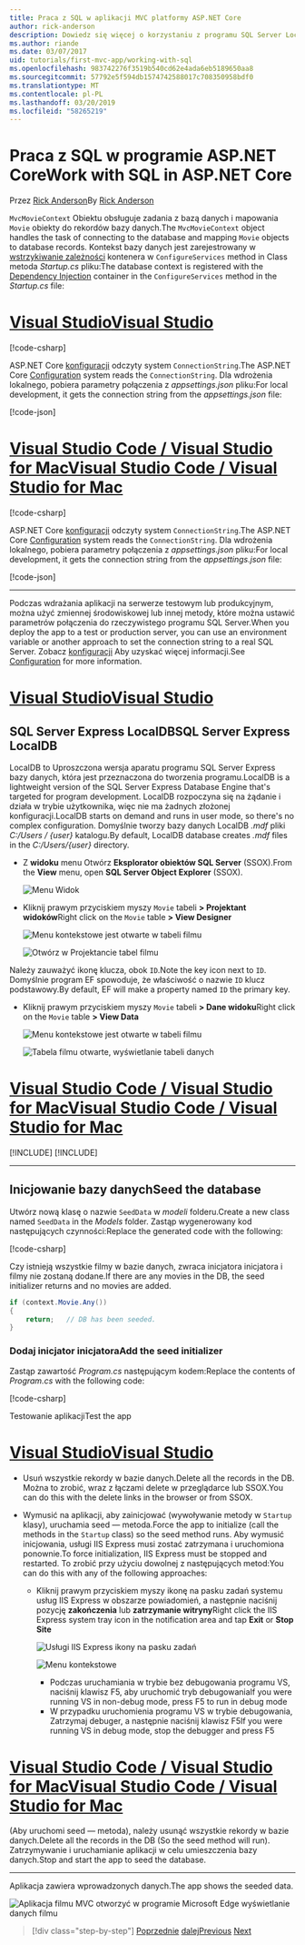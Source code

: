 ```yaml
---
title: Praca z SQL w aplikacji MVC platformy ASP.NET Core
author: rick-anderson
description: Dowiedz się więcej o korzystaniu z programu SQL Server LocalDB lub bazy danych SQLite w aplikacji ASP.NET Core MVC.
ms.author: riande
ms.date: 03/07/2017
uid: tutorials/first-mvc-app/working-with-sql
ms.openlocfilehash: 983742276f3519b540cd62e4ada6eb5189650aa8
ms.sourcegitcommit: 57792e5f594db1574742588017c708350958bdf0
ms.translationtype: MT
ms.contentlocale: pl-PL
ms.lasthandoff: 03/20/2019
ms.locfileid: "58265219"
---
```

# <a name="work-with-sql-in-aspnet-core"></a><span data-ttu-id="75f56-103">Praca z SQL w programie ASP.NET Core</span><span class="sxs-lookup"><span data-stu-id="75f56-103">Work with SQL in ASP.NET Core</span></span>

<span data-ttu-id="75f56-104">Przez [Rick Anderson](https://twitter.com/RickAndMSFT)</span><span class="sxs-lookup"><span data-stu-id="75f56-104">By [Rick Anderson](https://twitter.com/RickAndMSFT)</span></span>

<span data-ttu-id="75f56-105">`MvcMovieContext` Obiektu obsługuje zadania z bazą danych i mapowania `Movie` obiekty do rekordów bazy danych.</span><span class="sxs-lookup"><span data-stu-id="75f56-105">The `MvcMovieContext` object handles the task of connecting to the database and mapping `Movie` objects to database records.</span></span> <span data-ttu-id="75f56-106">Kontekst bazy danych jest zarejestrowany w [wstrzykiwanie zależności](xref:fundamentals/dependency-injection) kontenera w `ConfigureServices` method in Class metoda *Startup.cs* pliku:</span><span class="sxs-lookup"><span data-stu-id="75f56-106">The database context is registered with the [Dependency Injection](xref:fundamentals/dependency-injection) container in the `ConfigureServices` method in the *Startup.cs* file:</span></span>

# <a name="visual-studiotabvisual-studio"></a>[<span data-ttu-id="75f56-107">Visual Studio</span><span class="sxs-lookup"><span data-stu-id="75f56-107">Visual Studio</span></span>](#tab/visual-studio)

[!code-csharp[](~/tutorials/first-mvc-app/start-mvc/sample/MvcMovie22/Startup.cs?name=snippet_ConfigureServices&highlight=13-99)]

<span data-ttu-id="75f56-108">ASP.NET Core [konfiguracji](xref:fundamentals/configuration/index) odczyty system `ConnectionString`.</span><span class="sxs-lookup"><span data-stu-id="75f56-108">The ASP.NET Core [Configuration](xref:fundamentals/configuration/index) system reads the `ConnectionString`.</span></span> <span data-ttu-id="75f56-109">Dla wdrożenia lokalnego, pobiera parametry połączenia z *appsettings.json* pliku:</span><span class="sxs-lookup"><span data-stu-id="75f56-109">For local development, it gets the connection string from the *appsettings.json* file:</span></span>

[!code-json[](start-mvc/sample/MvcMovie/appsettings.json?highlight=2&range=8-10)]

# <a name="visual-studio-code--visual-studio-for-mactabvisual-studio-codevisual-studio-mac"></a>[<span data-ttu-id="75f56-110">Visual Studio Code / Visual Studio for Mac</span><span class="sxs-lookup"><span data-stu-id="75f56-110">Visual Studio Code / Visual Studio for Mac</span></span>](#tab/visual-studio-code+visual-studio-mac)

[!code-csharp[](~/tutorials/first-mvc-app/start-mvc/sample/MvcMovie22/Startup.cs?name=snippet_UseSqlite&highlight=11-12)]

<span data-ttu-id="75f56-111">ASP.NET Core [konfiguracji](xref:fundamentals/configuration/index) odczyty system `ConnectionString`.</span><span class="sxs-lookup"><span data-stu-id="75f56-111">The ASP.NET Core [Configuration](xref:fundamentals/configuration/index) system reads the `ConnectionString`.</span></span> <span data-ttu-id="75f56-112">Dla wdrożenia lokalnego, pobiera parametry połączenia z *appsettings.json* pliku:</span><span class="sxs-lookup"><span data-stu-id="75f56-112">For local development, it gets the connection string from the *appsettings.json* file:</span></span>

[!code-json[](~/tutorials/first-mvc-app/start-mvc/sample/MvcMovie22/appsettingsSQLite.json?highlight=2&range=8-10)]

---

<span data-ttu-id="75f56-113">Podczas wdrażania aplikacji na serwerze testowym lub produkcyjnym, można użyć zmiennej środowiskowej lub innej metody, które można ustawić parametrów połączenia do rzeczywistego programu SQL Server.</span><span class="sxs-lookup"><span data-stu-id="75f56-113">When you deploy the app to a test or production server, you can use an environment variable or another approach to set the connection string to a real SQL Server.</span></span> <span data-ttu-id="75f56-114">Zobacz [konfiguracji](xref:fundamentals/configuration/index) Aby uzyskać więcej informacji.</span><span class="sxs-lookup"><span data-stu-id="75f56-114">See [Configuration](xref:fundamentals/configuration/index) for more information.</span></span>

# <a name="visual-studiotabvisual-studio"></a>[<span data-ttu-id="75f56-115">Visual Studio</span><span class="sxs-lookup"><span data-stu-id="75f56-115">Visual Studio</span></span>](#tab/visual-studio)

## <a name="sql-server-express-localdb"></a><span data-ttu-id="75f56-116">SQL Server Express LocalDB</span><span class="sxs-lookup"><span data-stu-id="75f56-116">SQL Server Express LocalDB</span></span>

<span data-ttu-id="75f56-117">LocalDB to Uproszczona wersja aparatu programu SQL Server Express bazy danych, która jest przeznaczona do tworzenia programu.</span><span class="sxs-lookup"><span data-stu-id="75f56-117">LocalDB is a lightweight version of the SQL Server Express Database Engine that's targeted for program development.</span></span> <span data-ttu-id="75f56-118">LocalDB rozpoczyna się na żądanie i działa w trybie użytkownika, więc nie ma żadnych złożonej konfiguracji.</span><span class="sxs-lookup"><span data-stu-id="75f56-118">LocalDB starts on demand and runs in user mode, so there's no complex configuration.</span></span> <span data-ttu-id="75f56-119">Domyślnie tworzy bazy danych LocalDB *.mdf* pliki *C:/Users / {user}* katalogu.</span><span class="sxs-lookup"><span data-stu-id="75f56-119">By default, LocalDB database creates *.mdf* files in the *C:/Users/{user}* directory.</span></span>

* <span data-ttu-id="75f56-120">Z **widoku** menu Otwórz **Eksplorator obiektów SQL Server** (SSOX).</span><span class="sxs-lookup"><span data-stu-id="75f56-120">From the **View** menu, open **SQL Server Object Explorer** (SSOX).</span></span>

  ![Menu Widok](working-with-sql/_static/ssox.png)

* <span data-ttu-id="75f56-122">Kliknij prawym przyciskiem myszy `Movie` tabeli **> Projektant widoków**</span><span class="sxs-lookup"><span data-stu-id="75f56-122">Right click on the `Movie` table **> View Designer**</span></span>

  ![Menu kontekstowe jest otwarte w tabeli filmu](working-with-sql/_static/design.png)

  ![Otwórz w Projektancie tabel filmu](working-with-sql/_static/dv.png)

<span data-ttu-id="75f56-125">Należy zauważyć ikonę klucza, obok `ID`.</span><span class="sxs-lookup"><span data-stu-id="75f56-125">Note the key icon next to `ID`.</span></span> <span data-ttu-id="75f56-126">Domyślnie program EF spowoduje, że właściwość o nazwie `ID` klucz podstawowy.</span><span class="sxs-lookup"><span data-stu-id="75f56-126">By default, EF will make a property named `ID` the primary key.</span></span>

* <span data-ttu-id="75f56-127">Kliknij prawym przyciskiem myszy `Movie` tabeli **> Dane widoku**</span><span class="sxs-lookup"><span data-stu-id="75f56-127">Right click on the `Movie` table **> View Data**</span></span>

  ![Menu kontekstowe jest otwarte w tabeli filmu](working-with-sql/_static/ssox2.png)

  ![Tabela filmu otwarte, wyświetlanie tabeli danych](working-with-sql/_static/vd22.png)

# <a name="visual-studio-code--visual-studio-for-mactabvisual-studio-codevisual-studio-mac"></a>[<span data-ttu-id="75f56-130">Visual Studio Code / Visual Studio for Mac</span><span class="sxs-lookup"><span data-stu-id="75f56-130">Visual Studio Code / Visual Studio for Mac</span></span>](#tab/visual-studio-code+visual-studio-mac)

[!INCLUDE[](~/includes/rp/sqlite.md)]
[!INCLUDE[](~/includes/RP-mvc-shared/sqlite-warn.md)]

---
<!-- End of VS tabs -->

## <a name="seed-the-database"></a><span data-ttu-id="75f56-131">Inicjowanie bazy danych</span><span class="sxs-lookup"><span data-stu-id="75f56-131">Seed the database</span></span>

<span data-ttu-id="75f56-132">Utwórz nową klasę o nazwie `SeedData` w *modeli* folderu.</span><span class="sxs-lookup"><span data-stu-id="75f56-132">Create a new class named `SeedData` in the *Models* folder.</span></span> <span data-ttu-id="75f56-133">Zastąp wygenerowany kod następujących czynności:</span><span class="sxs-lookup"><span data-stu-id="75f56-133">Replace the generated code with the following:</span></span>

[!code-csharp[](~/tutorials/first-mvc-app/start-mvc/sample/MvcMovie22/Models/SeedData.cs?name=snippet_1)]

<span data-ttu-id="75f56-134">Czy istnieją wszystkie filmy w bazie danych, zwraca inicjatora inicjatora i filmy nie zostaną dodane.</span><span class="sxs-lookup"><span data-stu-id="75f56-134">If there are any movies in the DB, the seed initializer returns and no movies are added.</span></span>

```csharp
if (context.Movie.Any())
{
    return;   // DB has been seeded.
}
```

<a name="si"></a>

### <a name="add-the-seed-initializer"></a><span data-ttu-id="75f56-135">Dodaj inicjator inicjatora</span><span class="sxs-lookup"><span data-stu-id="75f56-135">Add the seed initializer</span></span>

<span data-ttu-id="75f56-136">Zastąp zawartość *Program.cs* następującym kodem:</span><span class="sxs-lookup"><span data-stu-id="75f56-136">Replace the contents of *Program.cs* with the following code:</span></span>

[!code-csharp[](~/tutorials/first-mvc-app/start-mvc/sample/MvcMovie22/Program.cs)]

<span data-ttu-id="75f56-137">Testowanie aplikacji</span><span class="sxs-lookup"><span data-stu-id="75f56-137">Test the app</span></span>

# <a name="visual-studiotabvisual-studio"></a>[<span data-ttu-id="75f56-138">Visual Studio</span><span class="sxs-lookup"><span data-stu-id="75f56-138">Visual Studio</span></span>](#tab/visual-studio)

* <span data-ttu-id="75f56-139">Usuń wszystkie rekordy w bazie danych.</span><span class="sxs-lookup"><span data-stu-id="75f56-139">Delete all the records in the DB.</span></span> <span data-ttu-id="75f56-140">Można to zrobić, wraz z łączami delete w przeglądarce lub SSOX.</span><span class="sxs-lookup"><span data-stu-id="75f56-140">You can do this with the delete links in the browser or from SSOX.</span></span>
* <span data-ttu-id="75f56-141">Wymusić na aplikacji, aby zainicjować (wywoływanie metody w `Startup` klasy), uruchamia seed — metoda.</span><span class="sxs-lookup"><span data-stu-id="75f56-141">Force the app to initialize (call the methods in the `Startup` class) so the seed method runs.</span></span> <span data-ttu-id="75f56-142">Aby wymusić inicjowania, usługi IIS Express musi zostać zatrzymana i uruchomiona ponownie.</span><span class="sxs-lookup"><span data-stu-id="75f56-142">To force initialization, IIS Express must be stopped and restarted.</span></span> <span data-ttu-id="75f56-143">To zrobić przy użyciu dowolnej z następujących metod:</span><span class="sxs-lookup"><span data-stu-id="75f56-143">You can do this with any of the following approaches:</span></span>

  * <span data-ttu-id="75f56-144">Kliknij prawym przyciskiem myszy ikonę na pasku zadań systemu usług IIS Express w obszarze powiadomień, a następnie naciśnij pozycję **zakończenia** lub **zatrzymanie witryny**</span><span class="sxs-lookup"><span data-stu-id="75f56-144">Right click the IIS Express system tray icon in the notification area and tap **Exit** or **Stop Site**</span></span>

    ![Usługi IIS Express ikony na pasku zadań](working-with-sql/_static/iisExIcon.png)

    ![Menu kontekstowe](working-with-sql/_static/stopIIS.png)

    * <span data-ttu-id="75f56-147">Podczas uruchamiania w trybie bez debugowania programu VS, naciśnij klawisz F5, aby uruchomić tryb debugowania</span><span class="sxs-lookup"><span data-stu-id="75f56-147">If you were running VS in non-debug mode, press F5 to run in debug mode</span></span>
    * <span data-ttu-id="75f56-148">W przypadku uruchomienia programu VS w trybie debugowania, Zatrzymaj debuger, a następnie naciśnij klawisz F5</span><span class="sxs-lookup"><span data-stu-id="75f56-148">If you were running VS in debug mode, stop the debugger and press F5</span></span>

# <a name="visual-studio-code--visual-studio-for-mactabvisual-studio-codevisual-studio-mac"></a>[<span data-ttu-id="75f56-149">Visual Studio Code / Visual Studio for Mac</span><span class="sxs-lookup"><span data-stu-id="75f56-149">Visual Studio Code / Visual Studio for Mac</span></span>](#tab/visual-studio-code+visual-studio-mac)

<span data-ttu-id="75f56-150">(Aby uruchomi seed — metoda), należy usunąć wszystkie rekordy w bazie danych.</span><span class="sxs-lookup"><span data-stu-id="75f56-150">Delete all the records in the DB (So the seed method will run).</span></span> <span data-ttu-id="75f56-151">Zatrzymywanie i uruchamianie aplikacji w celu umieszczenia bazy danych.</span><span class="sxs-lookup"><span data-stu-id="75f56-151">Stop and start the app to seed the database.</span></span>

---

<span data-ttu-id="75f56-152">Aplikacja zawiera wprowadzonych danych.</span><span class="sxs-lookup"><span data-stu-id="75f56-152">The app shows the seeded data.</span></span>

![Aplikacja filmu MVC otworzyć w programie Microsoft Edge wyświetlanie danych filmu](working-with-sql/_static/m55.png)

> [!div class="step-by-step"]
> <span data-ttu-id="75f56-154">[Poprzednie](adding-model.md)
> [dalej](controller-methods-views.md)</span><span class="sxs-lookup"><span data-stu-id="75f56-154">[Previous](adding-model.md)
[Next](controller-methods-views.md)</span></span>
